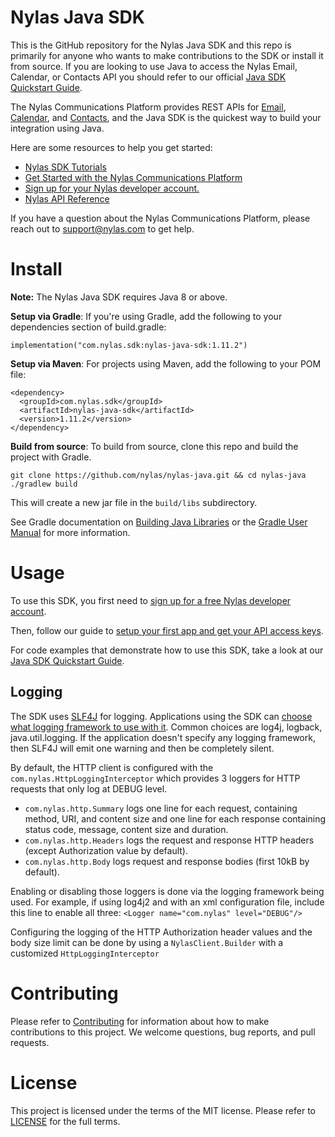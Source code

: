 # Nylas Java SDK
This is the GitHub repository for the Nylas Java SDK and this repo is primarily for anyone who wants to make contributions to the SDK or install it from source. If you are looking to use Java to access the Nylas Email, Calendar, or Contacts API you should refer to our official [Java SDK Quickstart Guide](https://docs.nylas.com/docs/quickstart-java).

The Nylas Communications Platform provides REST APIs for [Email](https://docs.nylas.com/docs/quickstart-email), [Calendar](https://docs.nylas.com/docs/quickstart-calendar), and [Contacts](https://docs.nylas.com/docs/quickstart-contacts), and the Java SDK is the quickest way to build your integration using Java.

Here are some resources to help you get started:

- [Nylas SDK Tutorials](https://docs.nylas.com/docs/tutorials)
- [Get Started with the Nylas Communications Platform](https://docs.nylas.com/docs/getting-started)
- [Sign up for your Nylas developer account.](https://nylas.com/register)
- [Nylas API Reference](https://docs.nylas.com/reference)

If you have a question about the Nylas Communications Platform, please reach out to support@nylas.com to get help.

# Install
**Note:** The Nylas Java SDK requires Java 8 or above.

**Setup via Gradle**: If you're using Gradle, add the following to your dependencies section of build.gradle:

    implementation("com.nylas.sdk:nylas-java-sdk:1.11.2")

**Setup via Maven**: For projects using Maven, add the following to your POM file:

    <dependency>
      <groupId>com.nylas.sdk</groupId>
      <artifactId>nylas-java-sdk</artifactId>
      <version>1.11.2</version>
    </dependency>
    
**Build from source**: To build from source, clone this repo and build the project with Gradle.

    git clone https://github.com/nylas/nylas-java.git && cd nylas-java
    ./gradlew build

This will create a new jar file in the `build/libs` subdirectory.

See Gradle documentation on [Building Java Libraries](https://guides.gradle.org/building-java-libraries/)
or the [Gradle User Manual](https://docs.gradle.org/current/userguide/userguide.html) for more information.

# Usage

To use this SDK, you first need to [sign up for a free Nylas developer account](https://nylas.com/register).

Then, follow our guide to [setup your first app and get your API access keys](https://docs.nylas.com/docs/get-your-developer-api-keys).

For code examples that demonstrate how to use this SDK, take a look at our [Java SDK Quickstart Guide](https://docs.nylas.com/docs/quickstart-java).

## Logging

The SDK uses [SLF4J](http://www.slf4j.org) for logging.  Applications using the SDK can
[choose what logging framework to use with it](http://www.slf4j.org/manual.html#projectDep).
Common choices are log4j, logback, java.util.logging. If the application doesn't specify any logging framework,
then SLF4J will emit one warning and then be completely silent.

By default, the HTTP client is configured with the `com.nylas.HttpLoggingInterceptor`
which provides 3 loggers for HTTP requests that only log at DEBUG level.
- `com.nylas.http.Summary` logs one line for each request, containing method, URI, and content size
and one line for each response containing status code, message, content size and duration.
- `com.nylas.http.Headers` logs the request and response HTTP headers (except Authorization value by default).
- `com.nylas.http.Body` logs request and response bodies (first 10kB by default).

Enabling or disabling those loggers is done via the logging framework being used.
For example, if using log4j2 and with an xml configuration file, include this line to enable all three:
`<Logger name="com.nylas" level="DEBUG"/>`

Configuring the logging of the HTTP Authorization header values and the body size limit can be done by using a 
`NylasClient.Builder` with a customized `HttpLoggingInterceptor`

# Contributing

Please refer to [Contributing](Contributing.md) for information about how to make contributions to this project. We welcome questions, bug reports, and pull requests.

# License

This project is licensed under the terms of the MIT license. Please refer to [LICENSE](LICENSE) for the full terms. 
